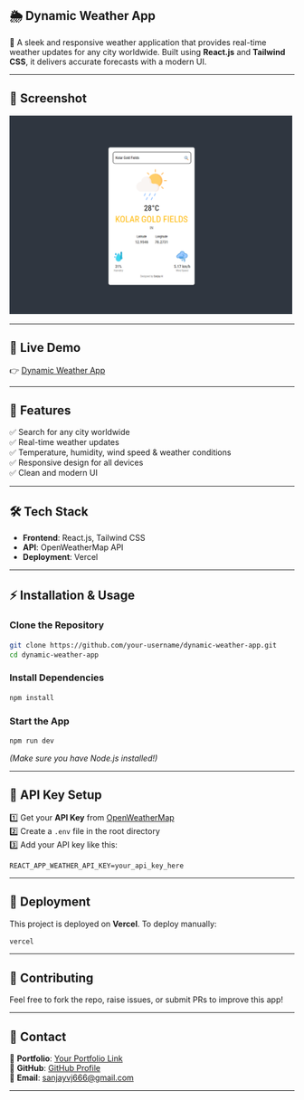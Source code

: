 ## **🌦️ Dynamic Weather App**  

🚀 A sleek and responsive weather application that provides real-time weather updates for any city worldwide. Built using **React.js** and **Tailwind CSS**, it delivers accurate forecasts with a modern UI.

---

## **📸 Screenshot** 

<img src = "https://github.com/sanjayh06/dynamic-weather/blob/main/src/assets/project1.png" width="500">

---  

## **🔗 Live Demo**  
👉 [Dynamic Weather App](https://dynamic-weather-sanjayh.vercel.app/)  

---

## **📌 Features**  
✅ Search for any city worldwide  
✅ Real-time weather updates  
✅ Temperature, humidity, wind speed & weather conditions  
✅ Responsive design for all devices  
✅ Clean and modern UI  

---

## **🛠️ Tech Stack**  
- **Frontend**: React.js, Tailwind CSS  
- **API**: OpenWeatherMap API  
- **Deployment**: Vercel  

---

## **⚡ Installation & Usage**  
### **Clone the Repository**  
```bash
git clone https://github.com/your-username/dynamic-weather-app.git
cd dynamic-weather-app
```
### **Install Dependencies**  
```bash
npm install
```
### **Start the App**  
```bash
npm run dev
```
*(Make sure you have Node.js installed!)*  

---

## **🔑 API Key Setup**  
1️⃣ Get your **API Key** from [OpenWeatherMap](https://openweathermap.org/)  
2️⃣ Create a `.env` file in the root directory  
3️⃣ Add your API key like this:  
```env
REACT_APP_WEATHER_API_KEY=your_api_key_here
```

---

## **🚀 Deployment**  
This project is deployed on **Vercel**. To deploy manually:  
```bash
vercel
```

---

## **🤝 Contributing**  
Feel free to fork the repo, raise issues, or submit PRs to improve this app!  

---

## **📩 Contact**  
💼 **Portfolio**: [Your Portfolio Link](https://sanjay6911.github.io/portfolio/#)  
🔦 **GitHub**: [GitHub Profile](https://github.com/sanjayh06)  
📧 **Email**: sanjayvj666@gmail.com  

---
